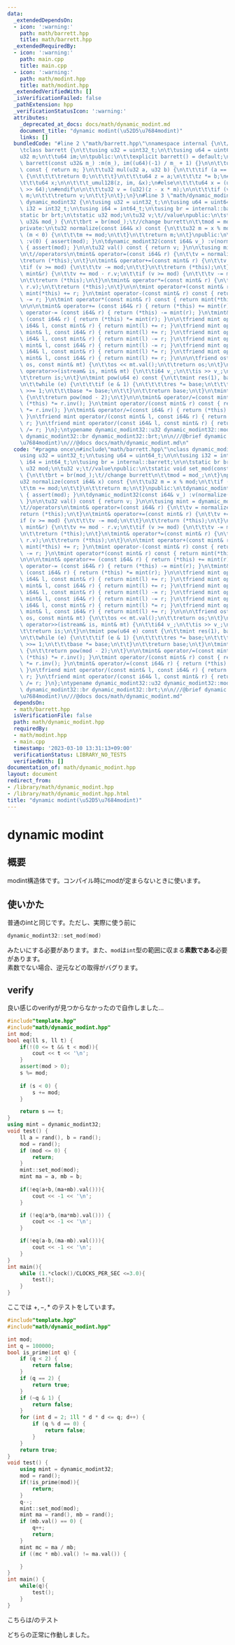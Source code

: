 ```yaml
---
data:
  _extendedDependsOn:
  - icon: ':warning:'
    path: math/barrett.hpp
    title: math/barrett.hpp
  _extendedRequiredBy:
  - icon: ':warning:'
    path: main.cpp
    title: main.cpp
  - icon: ':warning:'
    path: math/modint.hpp
    title: math/modint.hpp
  _extendedVerifiedWith: []
  _isVerificationFailed: false
  _pathExtension: hpp
  _verificationStatusIcon: ':warning:'
  attributes:
    _deprecated_at_docs: docs/math/dynamic_modint.md
    document_title: "dynamic modint(\u52D5\u7684modint)"
    links: []
  bundledCode: "#line 2 \"math/barrett.hpp\"\nnamespace internal {\n\t//burret reduction\n\
    \tclass barrett {\n\t\tusing u32 = uint32_t;\n\t\tusing u64 = uint64_t;\n\n\t\t\
    u32 m;\n\t\tu64 im;\n\tpublic:\n\t\texplicit barrett() = default;\n\t\texplicit\
    \ barrett(const u32& m_) :m(m_), im((u64)(-1) / m_ + 1) {}\n\n\t\tu32 get_mod()\
    \ const { return m; }\n\t\tu32 mul(u32 a, u32 b) {\n\t\t\tif (a == 0 || b == 0)\
    \ {\n\t\t\t\treturn 0;\n\t\t\t}\n\t\t\tu64 z = a;\n\t\t\tz *= b;\n#ifdef _MSC_VER\n\
    \t\t\tu64 x;\n\n\t\t\t_umul128(z, im, &x);\n#else\n\t\t\tu64 x = (u64)(((__uint128_t)(z)*im)\
    \ >> 64);\n#endif\n\n\t\t\tu32 v = (u32)(z - x * m);\n\n\t\t\tif (v >= m)v +=\
    \ m;\n\t\t\treturn v;\n\t\t}\n\t};\n}\n#line 3 \"math/dynamic_modint.hpp\"\nclass\
    \ dynamic_modint32 {\n\tusing u32 = uint32_t;\n\tusing u64 = uint64_t;\n\n\tusing\
    \ i32 = int32_t;\n\tusing i64 = int64_t;\n\tusing br = internal::barrett;\n\n\t\
    static br brt;\n\tstatic u32 mod;\n\tu32 v;\t//value\npublic:\n\tstatic void set_mod(const\
    \ u32& mod_) {\n\t\tbrt = br(mod_);\t//change burrett\n\t\tmod = mod_;\n\t}\n\
    private:\n\tu32 normalize(const i64& x) const {\n\t\tu32 m = x % mod;\n\t\tif\
    \ (m < 0) {\n\t\t\tm += mod;\n\t\t}\n\t\treturn m;\n\t}\npublic:\n\tdynamic_modint32()\
    \ :v(0) { assert(mod); }\n\tdynamic_modint32(const i64& v_) :v(normalize(v_))\
    \ { assert(mod); }\n\n\tu32 val() const { return v; }\n\n\tusing mint = dynamic_modint32;\n\
    \n\t//operators\n\tmint& operator=(const i64& r) {\n\t\tv = normalize(r); \n\t\
    \treturn (*this);\n\t}\n\tmint& operator+=(const mint& r) {\n\t\tv += r.v;\n\t\
    \tif (v >= mod) {\n\t\t\tv -= mod;\n\t\t}\n\t\treturn (*this);\n\t}\n\tmint& operator-=(const\
    \ mint&r) {\n\t\tv += mod - r.v;\n\t\tif (v >= mod) {\n\t\t\tv -= mod;\n\t\t}\n\
    \n\t\treturn (*this);\n\t}\n\tmint& operator*=(const mint& r) {\n\t\tv = brt.mul(v,\
    \ r.v);\n\t\treturn (*this);\n\t}\n\n\tmint operator+(const mint& r) const { return\
    \ mint(*this) += r; }\n\tmint operator-(const mint& r) const { return mint(*this)\
    \ -= r; }\n\tmint operator*(const mint& r) const { return mint(*this) *= r; }\n\
    \n\n\n\tmint& operator+= (const i64& r) { return (*this) += mint(r); }\n\tmint&\
    \ operator-= (const i64& r) { return (*this) -= mint(r); }\n\tmint& operator*=\
    \ (const i64& r) { return (*this) *= mint(r); }\n\n\tfriend mint operator+(const\
    \ i64& l, const mint& r) { return mint(l) += r; }\n\tfriend mint operator+(const\
    \ mint& l, const i64& r) { return mint(l) += r; }\n\tfriend mint operator-(const\
    \ i64& l, const mint& r) { return mint(l) -= r; }\n\tfriend mint operator-(const\
    \ mint& l, const i64& r) { return mint(l) -= r; }\n\tfriend mint operator*(const\
    \ i64& l, const mint& r) { return mint(l) *= r; }\n\tfriend mint operator*(const\
    \ mint& l, const i64& r) { return mint(l) += r; }\n\n\n\tfriend ostream& operator<<(ostream&\
    \ os, const mint& mt) {\n\t\tos << mt.val();\n\t\treturn os;\n\t}\n\tfriend istream&\
    \ operator>>(istream& is, mint& mt) {\n\t\ti64 v_;\n\t\tis >> v_;\n\t\tmt = v_;\n\
    \t\treturn is;\n\t}\n\tmint pow(u64 e) const {\n\t\tmint res(1), base(*this);\n\
    \n\t\twhile (e) {\n\t\t\tif (e & 1) {\n\t\t\t\tres *= base;\n\t\t\t}\n\t\t\te\
    \ >>= 1;\n\t\t\tbase *= base;\n\t\t}\n\t\treturn base;\n\t}\n\tmint inv() const\
    \ {\n\t\treturn pow(mod - 2);\n\t}\n\n\tmint& operator/=(const mint& r) { return\
    \ (*this) *= r.inv(); }\n\tmint operator/(const mint& r) const { return mint(*this)\
    \ *= r.inv(); }\n\tmint& operator/=(const i64& r) { return (*this) /= mint(r);\
    \ }\n\tfriend mint operator/(const mint& l, const i64& r) { return mint(l) /=\
    \ r; }\n\tfriend mint operator/(const i64& l, const mint& r) { return mint(l)\
    \ /= r; }\n};\ntypename dynamic_modint32::u32 dynamic_modint32::mod;\ntypename\
    \ dynamic_modint32::br dynamic_modint32::brt;\n\n///@brief dynamic modint(\u52D5\
    \u7684modint)\n///@docs docs/math/dynamic_modint.md\n"
  code: "#pragma once\n#include\"math/barrett.hpp\"\nclass dynamic_modint32 {\n\t\
    using u32 = uint32_t;\n\tusing u64 = uint64_t;\n\n\tusing i32 = int32_t;\n\tusing\
    \ i64 = int64_t;\n\tusing br = internal::barrett;\n\n\tstatic br brt;\n\tstatic\
    \ u32 mod;\n\tu32 v;\t//value\npublic:\n\tstatic void set_mod(const u32& mod_)\
    \ {\n\t\tbrt = br(mod_);\t//change burrett\n\t\tmod = mod_;\n\t}\nprivate:\n\t\
    u32 normalize(const i64& x) const {\n\t\tu32 m = x % mod;\n\t\tif (m < 0) {\n\t\
    \t\tm += mod;\n\t\t}\n\t\treturn m;\n\t}\npublic:\n\tdynamic_modint32() :v(0)\
    \ { assert(mod); }\n\tdynamic_modint32(const i64& v_) :v(normalize(v_)) { assert(mod);\
    \ }\n\n\tu32 val() const { return v; }\n\n\tusing mint = dynamic_modint32;\n\n\
    \t//operators\n\tmint& operator=(const i64& r) {\n\t\tv = normalize(r); \n\t\t\
    return (*this);\n\t}\n\tmint& operator+=(const mint& r) {\n\t\tv += r.v;\n\t\t\
    if (v >= mod) {\n\t\t\tv -= mod;\n\t\t}\n\t\treturn (*this);\n\t}\n\tmint& operator-=(const\
    \ mint&r) {\n\t\tv += mod - r.v;\n\t\tif (v >= mod) {\n\t\t\tv -= mod;\n\t\t}\n\
    \n\t\treturn (*this);\n\t}\n\tmint& operator*=(const mint& r) {\n\t\tv = brt.mul(v,\
    \ r.v);\n\t\treturn (*this);\n\t}\n\n\tmint operator+(const mint& r) const { return\
    \ mint(*this) += r; }\n\tmint operator-(const mint& r) const { return mint(*this)\
    \ -= r; }\n\tmint operator*(const mint& r) const { return mint(*this) *= r; }\n\
    \n\n\n\tmint& operator+= (const i64& r) { return (*this) += mint(r); }\n\tmint&\
    \ operator-= (const i64& r) { return (*this) -= mint(r); }\n\tmint& operator*=\
    \ (const i64& r) { return (*this) *= mint(r); }\n\n\tfriend mint operator+(const\
    \ i64& l, const mint& r) { return mint(l) += r; }\n\tfriend mint operator+(const\
    \ mint& l, const i64& r) { return mint(l) += r; }\n\tfriend mint operator-(const\
    \ i64& l, const mint& r) { return mint(l) -= r; }\n\tfriend mint operator-(const\
    \ mint& l, const i64& r) { return mint(l) -= r; }\n\tfriend mint operator*(const\
    \ i64& l, const mint& r) { return mint(l) *= r; }\n\tfriend mint operator*(const\
    \ mint& l, const i64& r) { return mint(l) += r; }\n\n\n\tfriend ostream& operator<<(ostream&\
    \ os, const mint& mt) {\n\t\tos << mt.val();\n\t\treturn os;\n\t}\n\tfriend istream&\
    \ operator>>(istream& is, mint& mt) {\n\t\ti64 v_;\n\t\tis >> v_;\n\t\tmt = v_;\n\
    \t\treturn is;\n\t}\n\tmint pow(u64 e) const {\n\t\tmint res(1), base(*this);\n\
    \n\t\twhile (e) {\n\t\t\tif (e & 1) {\n\t\t\t\tres *= base;\n\t\t\t}\n\t\t\te\
    \ >>= 1;\n\t\t\tbase *= base;\n\t\t}\n\t\treturn base;\n\t}\n\tmint inv() const\
    \ {\n\t\treturn pow(mod - 2);\n\t}\n\n\tmint& operator/=(const mint& r) { return\
    \ (*this) *= r.inv(); }\n\tmint operator/(const mint& r) const { return mint(*this)\
    \ *= r.inv(); }\n\tmint& operator/=(const i64& r) { return (*this) /= mint(r);\
    \ }\n\tfriend mint operator/(const mint& l, const i64& r) { return mint(l) /=\
    \ r; }\n\tfriend mint operator/(const i64& l, const mint& r) { return mint(l)\
    \ /= r; }\n};\ntypename dynamic_modint32::u32 dynamic_modint32::mod;\ntypename\
    \ dynamic_modint32::br dynamic_modint32::brt;\n\n///@brief dynamic modint(\u52D5\
    \u7684modint)\n///@docs docs/math/dynamic_modint.md"
  dependsOn:
  - math/barrett.hpp
  isVerificationFile: false
  path: math/dynamic_modint.hpp
  requiredBy:
  - math/modint.hpp
  - main.cpp
  timestamp: '2023-03-10 13:31:13+09:00'
  verificationStatus: LIBRARY_NO_TESTS
  verifiedWith: []
documentation_of: math/dynamic_modint.hpp
layout: document
redirect_from:
- /library/math/dynamic_modint.hpp
- /library/math/dynamic_modint.hpp.html
title: "dynamic modint(\u52D5\u7684modint)"
---
```

# dynamic modint
## 概要
modint構造体です。コンパイル時にmodが定まらないときに使います。
## 使いかた
普通のintと同じです。ただし、実際に使う前に
```cpp
dynamic_modint32::set_mod(mod)
```
みたいにする必要があります。また、`mod`は`int`型の範囲に収まる**素数である**必要があります。\
素数でない場合、逆元などの取得がバグります。
## verify
良い感じのverifyが見つからなかったので自作しました...
```cpp
#include"template.hpp"
#include"math/dynamic_modint.hpp"
int mod;
bool eq(ll s, ll t) {
    if(!(0 <= t && t < mod)){
        cout << t << '\n';
    }
    assert(mod > 0);
    s %= mod;
    
    if (s < 0) {
        s += mod;
    }

    return s == t;
}
using mint = dynamic_modint32;
void test() {
    ll a = rand(), b = rand();
    mod = rand();
    if (mod <= 0) {
        return;
    }
    mint::set_mod(mod);
    mint ma = a, mb = b;
    
    if(!eq(a+b,(ma+mb).val())){
        cout << -1 << '\n';
    }

    if (!eq(a*b,(ma*mb).val())) {
        cout << -1 << '\n';
    }

    if(!eq(a-b,(ma-mb).val())){
        cout << -1 << '\n';
    }
}
int main(){
    while (1.*clock()/CLOCKS_PER_SEC <=3.0){
        test();
    }   
}
```

ここでは $+,-,*$ のテストをしています。
```cpp
#include"template.hpp"
#include"math/dynamic_modint.hpp"

int mod;
int q = 100000;
bool is_prime(int q) {
    if (q < 2) {
        return false;
    }
    if (q == 2) {
        return true;
    }
    if (~q & 1) {
        return false;
    }
    for (int d = 2; 1ll * d * d <= q; d++) {
        if (q % d == 0) {
            return false;
        }
    }
    return true;
}
void test() {
    using mint = dynamic_modint32;
    mod = rand();
    if(!is_prime(mod)){
        return;
    }
    q--;
    mint::set_mod(mod);
    mint ma = rand(), mb = rand();
    if (mb.val() == 0) {
        q++;
        return;
    }
    mint mc = ma / mb;
    if ((mc * mb).val() != ma.val()) {

    }
}
int main() {
    while(q){
        test();
    }
}
```
こちらは$/$のテスト

どちらの正常に作動しました。